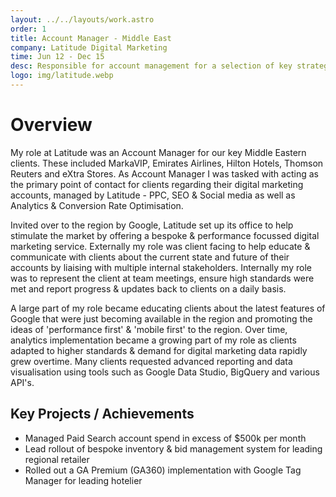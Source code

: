 ```yaml
---
layout: ../../layouts/work.astro
order: 1
title: Account Manager - Middle East
company: Latitude Digital Marketing
time: Jun 12 - Dec 15
desc: Responsible for account management for a selection of key strategic accounts in the region across Travel, Ecommerce & Financial sectors. Advising clients on all Paid & Organic Digital channels to increase business & website performance.
logo: img/latitude.webp
---
```


# Overview

My role at Latitude was an Account Manager for our key Middle Eastern clients. These included MarkaVIP, Emirates Airlines, Hilton Hotels, Thomson Reuters and eXtra Stores. As Account Manager I was tasked with acting as the primary point of contact for clients regarding their digital marketing accounts, managed by Latitude - PPC, SEO & Social media as well as Analytics & Conversion Rate Optimisation.

Invited over to the region by Google, Latitude set up its office to help stimulate the market by offering a bespoke & performance focussed digital marketing service. Externally my role was client facing to help educate & communicate with clients about the current state and future of their accounts by liaising with multiple internal stakeholders. Internally my role was to represent the client at team meetings, ensure high standards were met and report progress & updates back to clients on a daily basis.

A large part of my role became educating clients about the latest features of Google that were just becoming available in the region and promoting the ideas of 'performance first' & 'mobile first' to the region. Over time, analytics implementation became a growing part of my role as clients adapted to higher standards & demand for digital marketing data rapidly grew overtime. Many clients requested advanced reporting and data visualisation using tools such as Google Data Studio, BigQuery and various API's.

## Key Projects / Achievements

- Managed Paid Search account spend in excess of $500k per month
- Lead rollout of bespoke inventory & bid management system for leading regional retailer
- Rolled out a GA Premium (GA360) implementation with Google Tag Manager for leading hotelier
